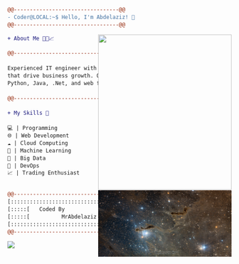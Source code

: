 ```diff
@@---------------------------------@@
- Coder@LOCAL:~$ Hello, I'm Abdelaziz! 👋
@@---------------------------------@@
```
<img align="right" src="https://pbs.twimg.com/media/GIWIlpNbAAAqvus?format=jpg" width="300"  height="350"/>

```diff
+ About Me 👨‍💻📈

@@---------------------------------@@

Experienced IT engineer with a passion for software solutions
that drive business growth. Over 7 years of expertise in
Python, Java, .Net, and web frameworks.

@@---------------------------------@@

+ My Skills 🚀

💻 | Programming
🌐 | Web Development
☁️ | Cloud Computing
🤖 | Machine Learning
💾 | Big Data
🚀 | DevOps
📈 | Trading Enthusiast



```


<img align="right" src="image.jpg" width="300" height="150"/>


```diff
@@---------------------------------@@
[:::::::::::::::::::::::::::::::::::]
[:::::[   Coded By              ]:::] 
[:::::[          MrAbdelaziz    ]:::]
[:::::::::::::::::::::::::::::::::::]
@@---------------------------------@@

```
<p align="left">
  <img src="https://komarev.com/ghpvc/?username=MrAbdelaziz&color=0E9C47&style=for-the-badge">
</p>



